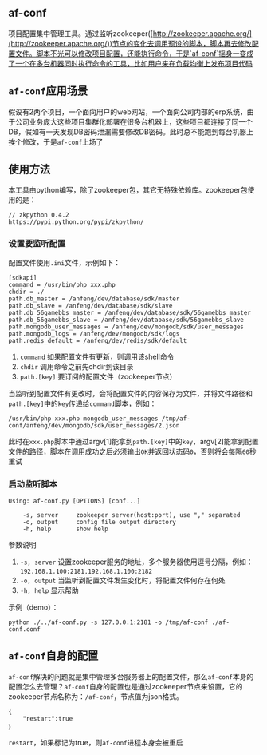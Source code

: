 ## af-conf
项目配置集中管理工具。通过监听zookeeper([http://zookeeper.apache.org/](http://zookeeper.apache.org/))节点的变化去调用预设的脚本，脚本再去修改配置文件。脚本不光可以修改项目配置，还能执行命令，于是`af-conf`摇身一变成了一个在多台机器同时执行命令的工具，比如用户来在负载均衡上发布项目代码

## `af-conf`应用场景
假设有2两个项目，一个面向用户的web网站，一个面向公司内部的erp系统，由于公司业务庞大这些项目集群化部署在很多台机器上，这些项目都连接了同一个DB，假如有一天发现DB密码泄漏需要修改DB密码。此时总不能跑到每台机器上挨个修改，于是`af-conf`上场了

## 使用方法
本工具由python编写，除了zookeeper包，其它无特殊依赖库。zookeeper包使用的是：

	// zkpython 0.4.2
	https://pypi.python.org/pypi/zkpython/

### 设置要监听配置
配置文件使用`.ini`文件，示例如下：

	[sdkapi]
	command = /usr/bin/php xxx.php
	chdir = ./
	path.db_master = /anfeng/dev/database/sdk/master
	path.db_slave = /anfeng/dev/database/sdk/slave
	path.db_56gamebbs_master = /anfeng/dev/database/sdk/56gamebbs_master
	path.db_56gamebbs_slave = /anfeng/dev/database/sdk/56gamebbs_slave
	path.mongodb_user_messages = /anfeng/dev/mongodb/sdk/user_messages
	path.mongodb_logs = /anfeng/dev/mongodb/sdk/logs
	path.redis_default = /anfeng/dev/redis/sdk/default

1. `command` 如果配置文件有更新，则调用该shell命令
2. `chdir` 调用命令之前先chdir到该目录
3. `path.[key]` 要订阅的配置文件（zookeeper节点）

当监听到配置文件有更改时，会将配置文件的内容保存为文件，并将文件路径和`path.[key]`中的`key`传递给`command`脚本，例如：

	/usr/bin/php xxx.php mongodb_user_messages /tmp/af-conf/anfeng/dev/mongodb/sdk/user_messages/2.json

此时在`xxx.php`脚本中通过argv[1]能拿到`path.[key]`中的`key`，argv[2]能拿到配置文件的路径，脚本在调用成功之后必须输出`OK`并返回状态码`0`，否则将会每隔`60`秒重试

### 启动监听脚本

	Using: af-conf.py [OPTIONS] [conf...]

		-s, server     zookeeper server(host:port), use "," separated
		-o, output     config file output directory
		-h, help       show help

参数说明

1. `-s, server` 设置zookeeper服务的地址，多个服务器使用逗号分隔，例如：`192.168.1.100:2181,192.168.1.100:2182`
2. `-o, output` 当监听到配置文件发生变化时，将配置文件何存在何处
3. `-h, help` 显示帮助

示例（demo）：

	python ./../af-conf.py -s 127.0.0.1:2181 -o /tmp/af-conf ./af-conf.conf

## `af-conf`自身的配置
`af-conf`解决的问题就是集中管理多台服务器上的配置文件，那么`af-conf`本身的配置怎么去管理？`af-conf`自身的配置也是通过zookeeper节点来设置，它的zookeeper节点名称为：`/af-conf`，节点值为json格式。

	{
		"restart":true
	｝

`restart`，如果标记为true，则`af-conf`进程本身会被重启